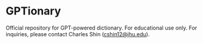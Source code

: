 # GPTionary
Official repository for GPT-powered dictionary. For educational use only.
For inquiries, please contact Charles Shin (cshin12@jhu.edu).
